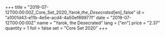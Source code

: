 +++
title = "2019-07-12T00:00:00Z_Core_Set_2020_Yarok,_the_Desecrated_[en]_false"
id = "a1001d43-e11b-4e5e-acd4-4a50ef89977f"
date = "2019-07-12T00:00:00Z"
name = "Yarok, the Desecrated"
lang = ["en"]
price = "2.37"
quantity = 1
foil = false
set = "Core Set 2020"
+++
